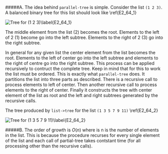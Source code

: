 #####A. 
The idea behind `parallel-tree` is simple. Consider the list `(1 2 3)`.  A
balanced binary tree for this list should look like \ref{E2_64_1}

![Tree for (1 2 3)\label{E2_64_1}](Chapter2/images/E2_64_1)

The middle element from the list (2) becomes the root. Elements to the left of
2 (1) become go into the left subtree. Elements to the right of 2 (3) go into
the right subtree. 

In general for any given list the center element from the list becomes the
root. Elements to the left of center go into the left subtree and elements to
the right of centre go into the right subtree. This process can be applied
recursively to contruct the complete tree. Keep in mind that for this to work
the list must be ordered. This is exactly what `parallel-tree` does. It
partitions the list into three parts as described. There is a recursive call to
process elements to left of center.  Then another recursive call to process
elements to the right of center. Finally it constructs the tree with center
element of the list as root and the left and right subtrees generated by the
recursive calls.

The tree produced by `list->tree` for the list `(1 3 5 7 9 11)` \ref{E2_64_2}

![Tree for (1 3 5 7 9 11)\label{E2_64_2}](Chapter2/images/E2_64_2)

#####B. 
The order of growth is $O(n)$ where is n is the number of elements in the
list. This is because the procedure recurses for every single element of the
list and each call of partial-tree takes contstant time (for all processing
other than the recursive calls).
